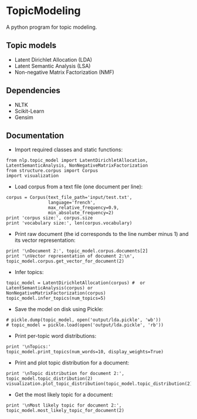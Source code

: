 # TopicModeling

A python program for topic modeling.

## Topic models

- Latent Dirichlet Allocation (LDA)
- Latent Semantic Analysis (LSA)
- Non-negative Matrix Factorization (NMF)

## Dependencies

- NLTK
- Scikit-Learn
- Gensim

## Documentation

- Import required classes and static functions:
```
from nlp.topic_model import LatentDirichletAllocation, LatentSemanticAnalysis, NonNegativeMatrixFactorization
from structure.corpus import Corpus
import visualization
```
- Load corpus from a text file (one document per line):
```
corpus = Corpus(text_file_path='input/test.txt',
                language='french',
                max_relative_frequency=0.9,
                min_absolute_frequency=2)
print 'corpus size:', corpus.size
print 'vocabulary size:', len(corpus.vocabulary)
```
- Print raw document (the id corresponds to the line number minus 1) and its vector representation:
```
print '\nDocument 2:', topic_model.corpus.documents[2]
print '\nVector representation of document 2:\n', topic_model.corpus.get_vector_for_document(2)
```
- Infer topics:
```
topic_model = LatentDirichletAllocation(corpus) #  or LatentSemanticAnalysis(corpus) or NonNegativeMatrixFactorization(corpus)
topic_model.infer_topics(num_topics=5)
```
- Save the model on disk using Pickle:
```
# pickle.dump(topic_model, open('output/lda.pickle', 'wb'))
# topic_model = pickle.load(open('output/lda.pickle', 'rb'))
```
- Print per-topic word distributions:
```
print '\nTopics:'
topic_model.print_topics(num_words=10, display_weights=True)
```
- Print and plot topic distribution for a document:
```
print '\nTopic distribution for document 2:', topic_model.topic_distribution(2)
visualization.plot_topic_distribution(topic_model.topic_distribution(2))
```
- Get the most likely topic for a document:
```
print '\nMost likely topic for document 2:', topic_model.most_likely_topic_for_document(2)
```

